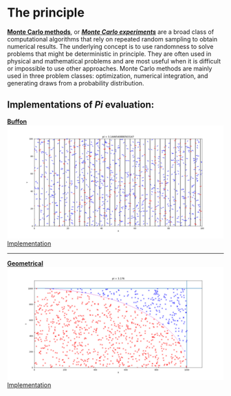 # The principle
[**Monte Carlo methods**](https://en.wikipedia.org/wiki/Monte_Carlo_method), or [***Monte Carlo experiments***](https://en.wikipedia.org/wiki/Monte_Carlo_method) are a broad class of computational algorithms that rely on repeated random sampling to obtain numerical results. The underlying concept is to use randomness to solve problems that might be deterministic in principle. They are often used in physical and mathematical problems and are most useful when it is difficult or impossible to use other approaches. Monte Carlo methods are mainly used in three problem classes: optimization, numerical integration, and generating draws from a probability distribution.

Implementations of ***Pi*** evaluation: 
---
[**Buffon**](https://ru.wikipedia.org/wiki/Задача_Бюффона_о_бросании_иглы)
![geometrical](pics/Buffon.png)
[Implementation](src/buffon_method.py)

---
[**Geometrical**](https://habr.com/ru/post/128454/)
![Buffon's](pics/Geometrical.png)
[Implementation](src/geometry_method.py)
